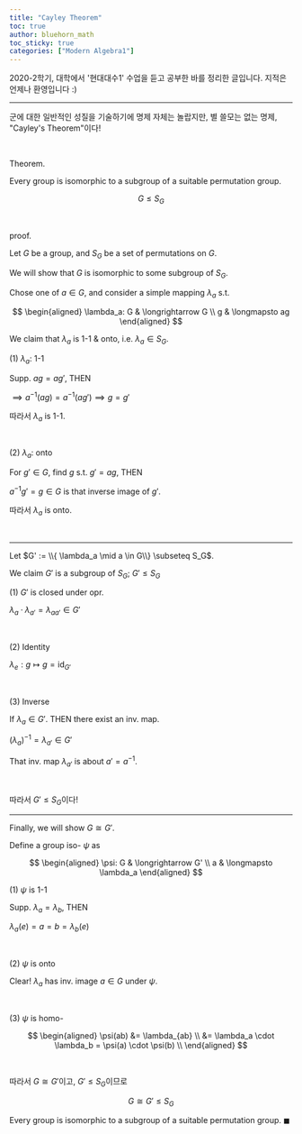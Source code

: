 ```yaml
---
title: "Cayley Theorem"
toc: true
author: bluehorn_math
toc_sticky: true
categories: ["Modern Algebra1"]
---
```



2020-2학기, 대학에서 '현대대수1' 수업을 듣고 공부한 바를 정리한 글입니다. 지적은 언제나 환영입니다 :)

<hr>

군에 대한 일반적인 성질을 기술하기에 명제 자체는 놀랍지만, 별 쓸모는 없는 명제, "Cayley's Theorem"이다!

<br>

<span class="statement-title">Theorem.</span><br>

<div class="notice" markdown="1">

Every group is isomorphic to a subgroup of a suitable permutation group.

$$
G \le S_G
$$

</div><br>


<span class="statement-title">proof.</span><br>

<div class="proof" markdown="1">

Let $G$ be a group, and $S_G$ be a set of permutations on $G$.

We will show that $G$ is isomorphic to some subgroup of $S_G$.

Chose one of $a \in G$, and consider a simple mapping $\lambda_a$ s.t.

$$
\begin{aligned}
    \lambda_a: G & \longrightarrow G \\
    g & \longmapsto ag
\end{aligned}
$$

We claim that $\lambda_a$ is 1-1 & onto, i.e. $\lambda_a \in S_G$.

(1) $\lambda_a$: 1-1

Supp. $ag = ag'$, THEN

$\implies a^{-1}(ag) = a^{-1}(ag') \implies g = g'$

따라서 $\lambda_a$ is 1-1.

<br>

(2) $\lambda_a$: onto

For $g' \in G$, find $g$ s.t. $g' = ag$, THEN

$a^{-1}g' = g \in G$ is that inverse image of $g'$.

따라서 $\lambda_a$ is onto.

<br>
<hr>

Let $G' := \\{ \lambda_a \mid a \in G\\} \subseteq S_G$.

We claim $G'$ is a subgroup of $S_G$; $G' \le S_G$

(1) $G'$ is closed under opr.

$\lambda_a \cdot \lambda_{a'} = \lambda_{aa'} \in G'$

<br>

(2) Identity

$\lambda_e: g \mapsto g = \textrm{id}_{G'}$

<br>

(3) Inverse

If $\lambda_a \in G'$. THEN there exist an inv. map.

$(\lambda_a)^{-1} = \lambda_{a'} \in G'$

That inv. map $\lambda_{a'}$ is about $a' = a^{-1}$.

<br>

따라서 $G' \le S_G$이다!

<hr>

Finally, we will show $G \cong G'$.

Define a group iso- $\psi$ as

$$
\begin{aligned}
    \psi: G & \longrightarrow G' \\
    a & \longmapsto \lambda_a
\end{aligned}
$$

(1) $\psi$ is 1-1

Supp. $\lambda_a = \lambda_b$, THEN

$\lambda_a (e) = a = b = \lambda_b (e)$

<br>

(2) $\psi$ is onto

Clear! $\lambda_a$ has inv. image $a \in G$ under $\psi$.

<br>

(3) $\psi$ is homo-

$$
\begin{aligned}
    \psi(ab) &= \lambda_{ab} \\
             &= \lambda_a \cdot \lambda_b = \psi(a) \cdot \psi(b) \\
\end{aligned}
$$

<br>

따라서 $G \cong G'$이고, $G' \le S_G$이므로

$$
G \cong G' \le S_G
$$

Every group is isomorphic to a subgroup of a suitable permutation group. $\blacksquare$
</div><br>

